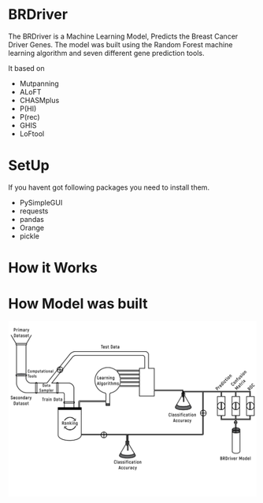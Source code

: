 # BRDriver
The BRDriver is a Machine Learning Model, Predicts the Breast Cancer Driver Genes. The model was built using the Random Forest machine learning algorithm and seven different gene prediction tools.

It based on
- Mutpanning
- ALoFT
- CHASMplus
- P(HI)
- P(rec)
- GHIS
- LoFtool

# SetUp
If you havent got following packages you need to install them.
- PySimpleGUI
- requests
- pandas
- Orange
- pickle

# How it Works

# How Model was built
![This is an image](src/images/BRDriver_model.png)
